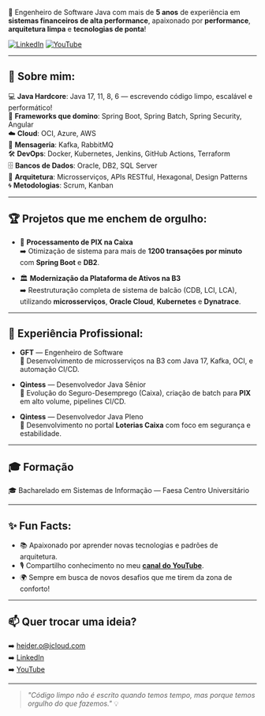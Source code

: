 🚀 Engenheiro de Software Java com mais de **5 anos** de experiência em **sistemas financeiros de alta performance**, apaixonado por **performance**, **arquitetura limpa** e **tecnologias de ponta**!

[![LinkedIn](https://img.shields.io/badge/-LinkedIn-0A66C2?style=flat&logo=linkedin&logoColor=white)](https://www.linkedin.com/in/heider1988/)
[![YouTube](https://img.shields.io/badge/-YouTube-FF0000?style=flat&logo=youtube&logoColor=white)](https://www.youtube.com/@1988heider-java-developer)

---

## 🚧 Sobre mim:

💻 **Java Hardcore**: Java 17, 11, 8, 6 — escrevendo código limpo, escalável e performático!  
🔧 **Frameworks que domino**: Spring Boot, Spring Batch, Spring Security, Angular  
☁️ **Cloud**: OCI, Azure, AWS  
📡 **Mensageria**: Kafka, RabbitMQ  
🛠️ **DevOps**: Docker, Kubernetes, Jenkins, GitHub Actions, Terraform  
🗄️ **Bancos de Dados**: Oracle, DB2, SQL Server  
🧱 **Arquitetura**: Microsserviços, APIs RESTful, Hexagonal, Design Patterns  
🌀 **Metodologias**: Scrum, Kanban  

---

## 🏆 Projetos que me enchem de orgulho:

- 💸 **Processamento de PIX na Caixa**  
➡️ Otimização de sistema para mais de **1200 transações por minuto** com **Spring Boot** e **DB2**.

- 🏛️ **Modernização da Plataforma de Ativos na B3**  
➡️ Reestruturação completa de sistema de balcão (CDB, LCI, LCA), utilizando **microsserviços**, **Oracle Cloud**, **Kubernetes** e **Dynatrace**.

---

## 💼 Experiência Profissional:

- **GFT** — Engenheiro de Software  
🎯 Desenvolvimento de microsserviços na B3 com Java 17, Kafka, OCI, e automação CI/CD.  

- **Qintess** — Desenvolvedor Java Sênior  
🎯 Evolução do Seguro-Desemprego (Caixa), criação de batch para **PIX** em alto volume, pipelines CI/CD.  

- **Qintess** — Desenvolvedor Java Pleno  
🎯 Desenvolvimento no portal **Loterias Caixa** com foco em segurança e estabilidade.  

---

## 🎓 Formação

🎓 Bacharelado em Sistemas de Informação — Faesa Centro Universitário

---

## ✨ Fun Facts:

- 📚 Apaixonado por aprender novas tecnologias e padrões de arquitetura.
- 🎙️ Compartilho conhecimento no meu **[canal do YouTube](https://www.youtube.com/@1988heider-java-developer)**.
- 🌍 Sempre em busca de novos desafios que me tirem da zona de conforto!

---

## 📫 Quer trocar uma ideia?

➡️ heider.o@icloud.com  
➡️ [LinkedIn](https://www.linkedin.com/in/heider1988/)  
➡️ [YouTube](https://www.youtube.com/@1988heider-java-developer)

---

> _"Código limpo não é escrito quando temos tempo, mas porque temos orgulho do que fazemos."_ 💡

